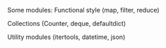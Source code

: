 Some modules:
Functional style (map, filter, reduce)

Collections (Counter, deque, defaultdict)

Utility modules (itertools, datetime, json)

